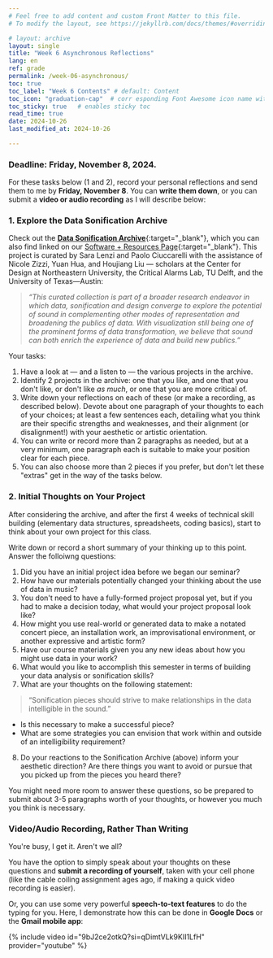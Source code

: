```yaml
---
# Feel free to add content and custom Front Matter to this file.
# To modify the layout, see https://jekyllrb.com/docs/themes/#overriding-theme-defaults

# layout: archive   
layout: single   
title: "Week 6 Asynchronous Reflections"   
lang: en   
ref: grade  
permalink: /week-06-asynchronous/   
toc: true  
toc_label: "Week 6 Contents" # default: Content
toc_icon: "graduation-cap"  # corr esponding Font Awesome icon name without the "fa" prefix
toc_sticky: true   # enables sticky toc  
read_time: true  
date: 2024-10-26    
last_modified_at: 2024-10-26  

---
```


<!-- ## Week 6 Asyncronous Assignments  -->
### Deadline: Friday, November 8, 2024.   

For these tasks below (1 and 2), record your personal reflections and send them to me by **Friday, November 8**. You can **write them down**, or you can submit a **video or audio recording** as I will describe below:  

### 1. Explore the Data Sonification Archive          

Check out the [**Data Sonification Archive**](https://sonification.design/){:target="_blank"}, which you can also find linked on our [Software + Resources Page](https://einbahnstrasse.github.io/MHL-Data-Sonification/resources/#data-sonification-archive){:target="_blank"}. This project is curated by Sara Lenzi and Paolo Ciuccarelli with the assistance of Nicole Zizzi, Yuan Hua, and Houjiang Liu — scholars at the Center for Design at Northeastern University, the Critical Alarms Lab, TU Delft, and the University of Texas—Austin: 

> *“This curated collection is part of a broader research endeavor in which data, sonification and design converge to explore the potential of sound in complementing other modes of representation and broadening the publics of data. With visualization still being one of the prominent forms of data transformation, we believe that sound can both enrich the experience of data and build new publics.”*  

Your tasks: 

1. Have a look at — and a listen to — the various projects in the archive. 
2. Identify 2 projects in the archive: one that you like, and one that you don't like, or don't like _as much_, or one that you are more critical of. 
3. Write down your reflections on each of these (or make a recording, as described below). Devote about one paragraph of your thoughts to each of your choices; at least a few sentences each, detailing what you think are their specific strengths and weaknesses, and their alignment (or disalignment!) with your aesthetic or artistic orientation. 
4. You can write or record more than 2 paragraphs as needed, but at a very minimum, one paragraph each is suitable to make your position clear for each piece. 
5. You can also choose more than 2 pieces if you prefer, but don't let these "extras" get in the way of the tasks below.  

### 2. Initial Thoughts on Your Project            

After considering the archive, and after the first 4 weeks of technical skill building (elementary data structures, spreadsheets, coding basics), start to think about your own project for this class. 

Write down or record a short summary of your thinking up to this point. Answer the folloiwng questions:   

1. Did you have an initial project idea before we began our seminar?  
2. How have our materials potentially changed your thinking about the use of data in music?  
3. You don't need to have a fully-formed project proposal yet, but if you had to make a decision today, what would your project proposal look like? 
4. How might you use real-world or generated data to make a notated concert piece, an installation work, an improvisational environment, or another expressive and artistic form?  
5. Have our course materials given you any new ideas about how you might use data in your work?   
6. What would you like to accomplish this semester in terms of building your data analysis or sonification skills?  
7. What are your thoughts on the following statement:

> “Sonification pieces should strive to make relationships in the data intelligible in the sound.”   

- Is this necessary to make a successful piece?
- What are some strategies you can envision that work within and outside of an intelligibility requirement?   

8. Do your reactions to the Sonification Archive (above) inform your aesthetic direction? Are there things you want to avoid or pursue that you picked up from the pieces you heard there?     

You might need more room to answer these questions, so be prepared to submit about 3-5 paragraphs worth of your thoughts, or however you much you think is necessary.   
   
### Video/Audio Recording, Rather Than Writing  

You're busy, I get it. Aren't we all?  

You have the option to simply speak about your thoughts on these questions and **submit a recording of yourself**, taken with your cell phone (like the cable coiling assignment ages ago, if making a quick video recording is easier). 

Or, you can use some very powerful **speech-to-text features** to do the typing for you. Here, I demonstrate how this can be done in **Google Docs** or the **Gmail mobile app**:   

{% include video id="9bJ2ce2otkQ?si=qDimtVLk9KII1LfH" provider="youtube" %}    


